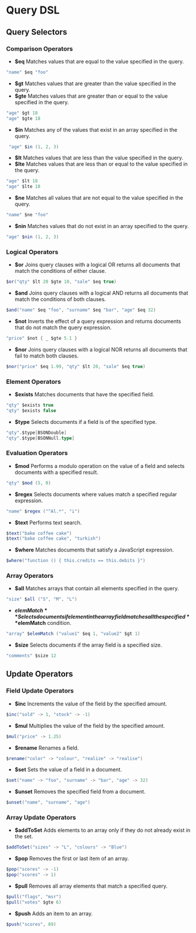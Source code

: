 # Query DSL

## Query Selectors

### Comparison Operators

* **$eq** Matches values that are equal to the value specified in the query.

```scala
"name" $eq "foo"
```

* **$gt** Matches values that are greater than the value specified in the query.
* **$gte** Matches values that are greater than or equal to the value specified in the query.

```scala
"age" $gt 18
"age" $gte 18
```

* **$in** Matches any of the values that exist in an array specified in the query.

```scala
 "age" $in (1, 2, 3)
```

* **$lt** Matches values that are less than the value specified in the query.
* **$lte** Matches values that are less than or equal to the value specified in the query.

```scala
"age" $lt 18
"age" $lte 18
```

* **$ne** Matches all values that are not equal to the value specified in the query.

```scala
"name" $ne "foo"
```

* **$nin** Matches values that do not exist in an array specified to the query.

```scala
"age" $nin (1, 2, 3)
```

### Logical Operators

* **$or** Joins query clauses with a logical OR returns all documents that match the conditions of either clause.

```scala
$or("qty" $lt 20 $gte 10, "sale" $eq true)
```

* **$and** Joins query clauses with a logical AND returns all documents that match the conditions of both clauses.

```scala
$and("name" $eq "foo", "surname" $eq "bar", "age" $eq 32)
```

* **$not** Inverts the effect of a query expression and returns documents that do not match the query expression.

```scala
"price" $not { _ $gte 5.1 }
```

* **$nor** Joins query clauses with a logical NOR returns all documents that fail to match both clauses.

```scala
$nor("price" $eq 1.99, "qty" $lt 20, "sale" $eq true)
```

### Element Operators

* **$exists** Matches documents that have the specified field.

```scala
"qty" $exists true
"qty" $exists false
```

* **$type** Selects documents if a field is of the specified type.

```scala
"qty".$type[BSONDouble]
"qty".$type[BSONNull.type]
```

### Evaluation Operators

* **$mod** Performs a modulo operation on the value of a field and selects documents with a specified result.

```scala
"qty" $mod (5, 0)
```

* **$regex** Selects documents where values match a specified regular expression.

```scala
"name" $regex ("^Al.*", "i")
```

* **$text** Performs text search.

```scala
$text("bake coffee cake")
$text("bake coffee cake", "turkish")
```

* **$where** Matches documents that satisfy a JavaScript expression.

```scala
$where("function () { this.credits == this.debits }")
```

### Array Operators

* **$all** Matches arrays that contain all elements specified in the query.

```scala
"size" $all ("S", "M", "L")
```

* **$elemMatch** Selects documents if element in the array field matches all the specified **$elemMatch** condition.

```scala
"array" $elemMatch ("value1" $eq 1, "value2" $gt 1)
```

* **$size** Selects documents if the array field is a specified size.

```scala
"comments" $size 12
```

## Update Operators

### Field Update Operators

* **$inc** Increments the value of the field by the specified amount.

```scala
$inc("sold" -> 1, "stock" -> -1)
```

* **$mul** Multiplies the value of the field by the specified amount.

```scala
$mul("price" -> 1.25)
```

* **$rename** Renames a field.

```scala
$rename("color" -> "colour", "realize" -> "realise")
```

* **$set** Sets the value of a field in a document.

```scala
$set("name" -> "foo", "surname" -> "bar", "age" -> 32)
```

* **$unset** Removes the specified field from a document.

```scala
$unset("name", "surname", "age")
```

### Array Update Operators

* **$addToSet** Adds elements to an array only if they do not already exist in the set.

```scala
$addToSet("sizes" -> "L", "colours" -> "Blue")
```

* **$pop** Removes the first or last item of an array.

```scala
$pop("scores" -> -1)
$pop("scores" -> 1)
```

* **$pull** Removes all array elements that match a specified query.

```scala
$pull("flags", "msr")
$pull("votes" $gte 6)
```

* **$push** Adds an item to an array.

```scala
$push("scores", 89)
```
